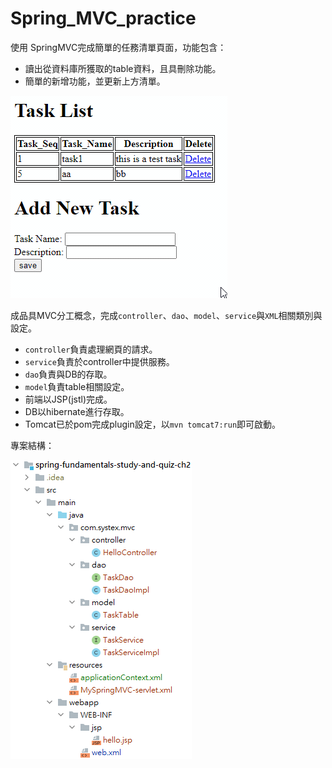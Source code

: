 # Spring_MVC_practice

使用 SpringMVC完成簡單的任務清單頁面，功能包含：

- 讀出從資料庫所獲取的table資料，且具刪除功能。
- 簡單的新增功能，並更新上方清單。

![](result.gif)

成品具MVC分工概念，完成`controller`、`dao`、`model`、`service`與`XML`相關類別與設定。

- `controller`負責處理網頁的請求。
- `service`負責於controller中提供服務。
- `dao`負責與DB的存取。
- `model`負責table相關設定。
- 前端以JSP(jstl)完成。
- DB以hibernate進行存取。
- Tomcat已於pom完成plugin設定，以`mvn tomcat7:run`即可啟動。

專案結構：

![](project.png)
